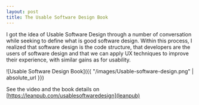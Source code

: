 ```yaml
---
layout: post
title: The Usable Software Design Book
---
```


I got the idea of Usable Software Design through a number of conversation while seeking to define what is good software design. Within this process, I realized that software design is the code structure, that developers are the users of software design and that we can apply UX techniques to improve their experience, with similar gains as for usability.

![Usable Software Design Book]({{ "/images/Usable-software-design.png" | absolute_url }})

See the video and the book details on [https://leanpub.com/usablesoftwaredesign](leanpub)

